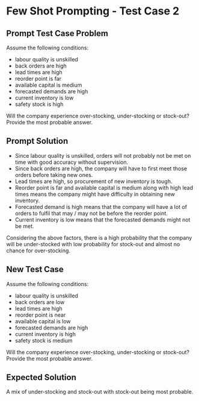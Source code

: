 # Few Shot Prompting - Test Case 2

## Prompt Test Case Problem
Assume the following conditions:
- labour quality is unskilled
- back orders are high
- lead times are high
- reorder point is far
- available capital is medium
- forecasted demands are high
- current inventory is low
- safety stock is high

Will the company experience over-stocking, under-stocking or stock-out? Provide the most probable answer.

## Prompt Solution
- Since labour quality is unskilled, orders will not probably not be met on time with good accuracy without supervision.
- Since back orders are high, the company will have to first meet those orders before taking new ones.
- Lead times are high, so procurement of new inventory is tough.
- Reorder point is far and available capital is medium along with high lead times means the company might have
difficulty in obtaining new inventory.
- Forecasted demand is high means that the company will have a lot of orders to fulfil that may / may not be
before the reorder point.
- Current inventory is low means that the forecasted demands might not be met.

Considering the above factors, there is a high probability that the company will be under-stocked with low probability
for stock-out and almost no chance for over-stocking.

## New Test Case
Assume the following conditions:
- labour quality is unskilled
- back orders are low
- lead times are high
- reorder point is near
- available capital is low
- forecasted demands are high
- current inventory is high
- safety stock is medium

Will the company experience over-stocking, under-stocking or stock-out? Provide the most probable answer.

## Expected Solution
A mix of under-stocking and stock-out with stock-out being most probable.